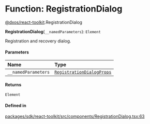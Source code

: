 # Function: RegistrationDialog

[@dxos/react-toolkit](../modules/dxos_react_toolkit.md).RegistrationDialog

**RegistrationDialog**(`__namedParameters`): `Element`

Registration and recovery dialog.

#### Parameters

| Name | Type |
| :------ | :------ |
| `__namedParameters` | [`RegistrationDialogProps`](../interfaces/dxos_react_toolkit.RegistrationDialogProps.md) |

#### Returns

`Element`

#### Defined in

[packages/sdk/react-toolkit/src/components/RegistrationDialog.tsx:63](https://github.com/dxos/dxos/blob/db8188dae/packages/sdk/react-toolkit/src/components/RegistrationDialog.tsx#L63)
